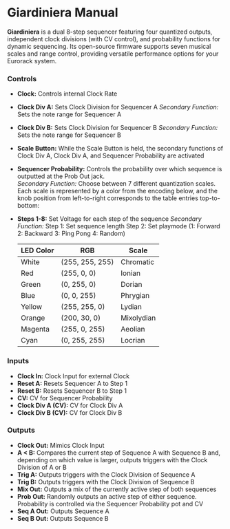 # Giardiniera Manual

**Giardiniera** is a dual 8-step sequencer featuring four quantized outputs, independent clock divisions (with CV control), and probability functions for dynamic sequencing. Its open-source firmware supports seven musical scales and range control, providing versatile performance options for your Eurorack system.

### Controls

- **Clock:** Controls internal Clock Rate
- **Clock Div A:** Sets Clock Division for Sequencer A
  _Secondary Function:_ Sets the note range for Sequencer A
- **Clock Div B:** Sets Clock Division for Sequencer B
  _Secondary Function:_ Sets the note range for Sequencer B
- **Scale Button:** While the Scale Button is held, the secondary functions of Clock Div A, Clock Div A, and Sequencer Probability are activated
- **Sequencer Probability:** Controls the probability over which sequence is outputted at the Prob Out jack.  
  _Secondary Function:_ Choose between 7 different quantization scales. Each scale is represented by a color from the encoding below, and the knob position from left-to-right corresponds to the table entries top-to-bottom:
- **Steps 1-8:** Set Voltage for each step of the sequence
  _Secondary Function:_ Step 1: Set sequence length Step 2: Set playmode (1: Forward 2: Backward 3: Ping Pong 4: Random)
  
  | LED Color | RGB             | Scale                          |
  |-----------|-----------------|--------------------------------|
  | White     | (255, 255, 255) | Chromatic                      |
  | Red       | (255, 0, 0)     | Ionian                         |
  | Green     | (0, 255, 0)     | Dorian                         |
  | Blue      | (0, 0, 255)     | Phrygian                       |
  | Yellow    | (255, 255, 0)   | Lydian                         |
  | Orange    | (200, 30, 0)    | Mixolydian                     |
  | Magenta   | (255, 0, 255)   | Aeolian                        |
  | Cyan      | (0, 255, 255)   | Locrian                        |



### Inputs

- **Clock In:** Clock Input for external Clock
- **Reset A:** Resets Sequencer A to Step 1
- **Reset B:** Resets Sequencer B to Step 1
- **CV:** CV for Sequencer Probability
- **Clock Div A (CV):** CV for Clock Div A
- **Clock Div B (CV):** CV for Clock Div B

### Outputs

- **Clock Out:** Mimics Clock Input
- **A < B:** Compares the current step of Sequence A with Sequence B and, depending on which value is larger, outputs triggers with the Clock Division of A or B
- **Trig A:** Outputs triggers with the Clock Division of Sequence A
- **Trig B:** Outputs triggers with the Clock Division of Sequence B
- **Mix Out:** Outputs a mix of the currently active step of both sequences
- **Prob Out:** Randomly outputs an active step of either sequence. Probability is controlled via the Sequencer Probability pot and CV
- **Seq A Out:** Outputs Sequence A
- **Seq B Out:** Outputs Sequence B
